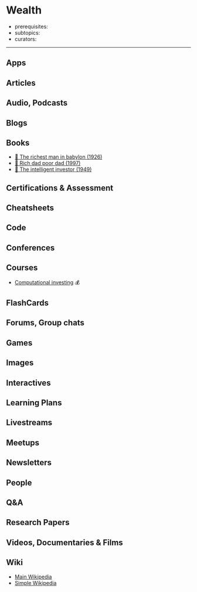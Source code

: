 # Wealth

- prerequisites:
- subtopics:
- curators:

------

## Apps

## Articles

## Audio, Podcasts

## Blogs

## Books

- [📕 The richest man in babylon (1926)](http://www.goodreads.com/book/show/1052.The_Richest_Man_in_Babylon)
- [📕 Rich dad poor dad (1997)](http://www.goodreads.com/book/show/69571.Rich_Dad_Poor_Dad)
- [📕 The intelligent investor (1949)](http://www.goodreads.com/book/show/106835.The_Intelligent_Investor)

## Certifications & Assessment

## Cheatsheets

## Code

## Conferences

## Courses

- [Computational investing](https://www.coursera.org/learn/computational-investing) 💰

## FlashCards

## Forums, Group chats

## Games

## Images

## Interactives

## Learning Plans

## Livestreams

## Meetups

## Newsletters

## People

## Q&A

## Research Papers

## Videos, Documentaries & Films

## Wiki
- [Main Wikipedia](https://en.wikipedia.org/wiki/Wealth)
- [Simple Wikipedia](https://simple.wikipedia.org/wiki/Wealth)
